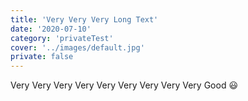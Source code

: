 ```yaml
---
title: 'Very Very Very Long Text'
date: '2020-07-10'
category: 'privateTest'
cover: '../images/default.jpg'
private: false
---
```


Very Very Very Very Very Very Very Very Very Good 😃
